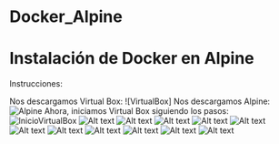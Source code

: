 # Docker_Alpine

# Instalación de Docker en Alpine

Instrucciones:

Nos descargamos Virtual Box:
![VirtualBox]
Nos descargamos Alpine:
![Alpine](https://i.postimg.cc/jdZj3KJ8/Captura-de-pantalla-46.png)
Ahora, iniciamos Virtual Box siguiendo los pasos:
![InicioVirtualBox](https://i.postimg.cc/Dy2ZcmmJ/Captura-de-pantalla-47.png)
![Alt text](https://i.postimg.cc/8CGDfjY5/Captura-de-pantalla-22.png)
![Alt text](https://i.postimg.cc/DwLnzqBH/Captura-de-pantalla-23.png)
![Alt text](https://i.postimg.cc/HxZCN3kc/Captura-de-pantalla-24.png)
![Alt text](https://i.postimg.cc/wBkzX9Kk/Captura-de-pantalla-25.png)
![Alt text](https://i.postimg.cc/15ZZjg9K/Captura-de-pantalla-26.png)
![Alt text](https://i.postimg.cc/gjxxJNS8/Captura-de-pantalla-29.png)
![Alt text](https://i.postimg.cc/D0R8bLHD/Captura-de-pantalla-30.png)
![Alt text](https://i.postimg.cc/GhsBngs1/Captura-de-pantalla-31.png)
![Alt text](https://i.postimg.cc/K8S1G7n3/Captura-de-pantalla-32.png)
![Alt text](https://i.postimg.cc/jS1tqRVg/Captura-de-pantalla-33.png)
![Alt text](https://i.postimg.cc/054631jf/Captura-de-pantalla-34.png)
